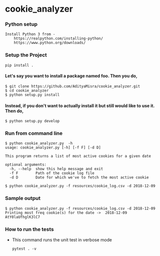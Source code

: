 # cookie_analyzer

### Python setup
    Install Python 3 from - 
        https://realpython.com/installing-python/
        https://www.python.org/downloads/

### Setup the Project
```
pip install . 
```

#### Let's say you want to install a package named foo. Then you do,
```
$ git clone https://github.com/AdityaMisra/cookie_analyzer.git  
$ cd cookie_analyzer
$ python setup.py install
```

#### Instead, if you don't want to actually install it but still would like to use it. Then do,
```
$ python setup.py develop
```

### Run from command line
```
$ python cookie_analyzer.py  -h
usage: cookie_analyzer.py [-h] [-f F] [-d D]

This program returns a list of most active cookies for a given date

optional arguments:
  -h, --help  show this help message and exit
  -f F        Path of the cookie log file
  -d D        Date for which we've to fetch the most active cookie
                        
$ python cookie_analyzer.py -f resources/cookie_log.csv -d 2018-12-09
```

### Sample output
```
$ python cookie_analyzer.py -f resources/cookie_log.csv -d 2018-12-09
Printing most freq cookie(s) for the date ->  2018-12-09
AtY0laUfhglK3lC7

```

### How to run the tests
* This command runs the unit test in verbose mode
    ```
    pytest . -v

    ```